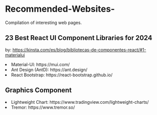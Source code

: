 # Recommended-Websites-
Compilation of interesting web pages.

## 23 Best React UI Component Libraries for 2024 
by: https://kinsta.com/es/blog/bibliotecas-de-componentes-react/#1-materialui
<li>
  Material-UI: https://mui.com/
</li>
<li>
  Ant Design (AntD): https://ant.design/
</li>
<li>
  React Bootstrap: https://react-bootstrap.github.io/
</li>

## Graphics Component
<li>
  Lightweight Chart: https://www.tradingview.com/lightweight-charts/
</li>
<li>
  Tremor: https://www.tremor.so/
</li>

